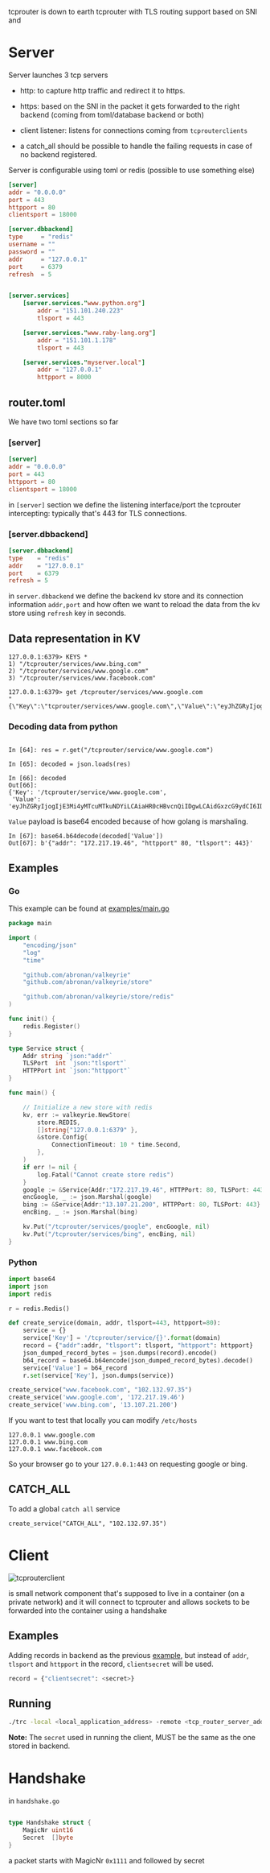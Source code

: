 tcprouter is down to earth tcprouter with TLS routing support based on SNI and

# Server

Server launches 3 tcp servers
- http: to capture http traffic and redirect it to https.
- https: based on the SNI in the packet it gets forwarded to the right backend (coming from toml/database backend or both) 
- client listener: listens for connections coming from `tcprouterclients`

- a catch_all should be possible to handle the failing requests in case of no backend registered.

Server is configurable using toml or redis (possible to use something else)

```toml
[server]
addr = "0.0.0.0"
port = 443
httpport = 80
clientsport = 18000

[server.dbbackend]
type 	 = "redis"
username = ""
password = ""
addr     = "127.0.0.1"
port     = 6379
refresh  = 5


[server.services]
    [server.services."www.python.org"]
        addr = "151.101.240.223"
        tlsport = 443

    [server.services."www.raby-lang.org"]
        addr = "151.101.1.178"
        tlsport = 443

    [server.services."myserver.local"]
        addr = "127.0.0.1"
        httpport = 8000

```

## router.toml

We have two toml sections so far

### [server]

```toml
[server]
addr = "0.0.0.0"
port = 443
httpport = 80
clientsport = 18000
```

in `[server]` section we define the listening interface/port the tcprouter intercepting: typically that's 443 for TLS connections.

### [server.dbbackend]

```toml
[server.dbbackend]
type    = "redis"
addr    = "127.0.0.1"
port    = 6379
refresh = 5
```

in `server.dbbackend` we define the backend kv store and its connection information `addr,port` and how often we want to reload the data from the kv store using `refresh` key in seconds.

## Data representation in KV

```shell
127.0.0.1:6379> KEYS *
1) "/tcprouter/services/www.bing.com"
2) "/tcprouter/services/www.google.com"
3) "/tcprouter/services/www.facebook.com"

127.0.0.1:6379> get /tcprouter/services/www.google.com
"{\"Key\":\"tcprouter/services/www.google.com\",\"Value\":\"eyJhZGRyIjogIjE3Mi4yMTcuMTkuNDYiLCAiaHR0cHBvcnQiIDgwLCAidGxzcG9ydCI6IDQ0M30=\",\"LastIndex\":75292246}"
```

### Decoding data from python

```ipython

In [64]: res = r.get("/tcprouter/service/www.google.com")

In [65]: decoded = json.loads(res)

In [66]: decoded
Out[66]:
{'Key': '/tcprouter/service/www.google.com',
 'Value': 'eyJhZGRyIjogIjE3Mi4yMTcuMTkuNDYiLCAiaHR0cHBvcnQiIDgwLCAidGxzcG9ydCI6IDQ0M30='}
```

`Value` payload is base64 encoded because of how golang is marshaling.

```ipython
In [67]: base64.b64decode(decoded['Value'])
Out[67]: b'{"addr": "172.217.19.46", "httpport" 80, "tlsport": 443}'
```

## Examples

### Go

This example can be found at [examples/main.go](./examples/main.go)

```go
package main

import (
    "encoding/json"
    "log"
    "time"

    "github.com/abronan/valkeyrie"
    "github.com/abronan/valkeyrie/store"

    "github.com/abronan/valkeyrie/store/redis"
)

func init() {
	redis.Register()
}

type Service struct {
	Addr string `json:"addr"`
	TLSPort  int `json:"tlsport"`
	HTTPPort int `json:"httpport"`
}

func main() {

	// Initialize a new store with redis
	kv, err := valkeyrie.NewStore(
		store.REDIS,
		[]string{"127.0.0.1:6379" },
		&store.Config{
			ConnectionTimeout: 10 * time.Second,
		},
	)
	if err != nil {
		log.Fatal("Cannot create store redis")
	}
	google := &Service{Addr:"172.217.19.46", HTTPPort: 80, TLSPort: 443}
	encGoogle, _ := json.Marshal(google)
	bing := &Service{Addr:"13.107.21.200", HTTPPort: 80, TLSPort: 443}
	encBing, _ := json.Marshal(bing)

	kv.Put("/tcprouter/services/google", encGoogle, nil)
	kv.Put("/tcprouter/services/bing", encBing, nil)
}
```

### Python

```python
import base64
import json
import redis

r = redis.Redis()

def create_service(domain, addr, tlsport=443, httpport=80):
    service = {}
    service['Key'] = '/tcprouter/service/{}'.format(domain)
    record = {"addr":addr, "tlsport": tlsport, "httpport": httpport}
    json_dumped_record_bytes = json.dumps(record).encode()
    b64_record = base64.b64encode(json_dumped_record_bytes).decode()
    service['Value'] = b64_record
    r.set(service['Key'], json.dumps(service))

create_service("www.facebook.com", "102.132.97.35")
create_service('www.google.com', '172.217.19.46')
create_service('www.bing.com', '13.107.21.200')
```

If you want to test that locally you can modify `/etc/hosts`

```shell
127.0.0.1 www.google.com
127.0.0.1 www.bing.com
127.0.0.1 www.facebook.com
```

So your browser go to your `127.0.0.1:443` on requesting google or bing.

## CATCH_ALL

To add a global `catch all` service

`create_service("CATCH_ALL", "102.132.97.35")`

# Client

![tcprouterclient](./images/tcprouterclient.png)

is small network component that's supposed to live in a container (on a private network) and it will connect to tcprouter and allows sockets to be forwarded into the container using a handshake

## Examples

Adding records in backend as the previous [example](#examples), but instead of `addr`, `tlsport` and `httpport` in  the record, `clientsecret` will be used.

```python
record = {"clientsecret": <secret>}
```

## Running

```bash
./trc -local <local_application_address> -remote <tcp_router_server_address> -secret <secret>
```

**Note:** The `secret` used in running the client, MUST be the same as the one stored in backend.

# Handshake

in `handshake.go` 
```go

type Handshake struct {
	MagicNr uint16
	Secret  []byte
}
```
a packet starts with MagicNr `0x1111` and followed by secret
